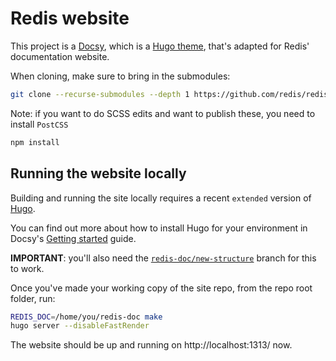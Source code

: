 # Redis website

This project is a [Docsy][], which is a [Hugo theme][], that's adapted for Redis' documentation website.

When cloning, make sure to bring in the submodules:

```bash
git clone --recurse-submodules --depth 1 https://github.com/redis/redis-website.git
```

Note: if you want to do SCSS edits and want to publish these, you need to install `PostCSS`

```bash
npm install
```

## Running the website locally

Building and running the site locally requires a recent `extended` version of [Hugo](https://gohugo.io).

You can find out more about how to install Hugo for your environment in Docsy's
[Getting started](https://www.docsy.dev/docs/getting-started/#prerequisites-and-installation) guide.

**IMPORTANT**: you'll also need the [`redis-doc/new-structure`](https://github.com/redis/redis-doc/tree/new-structure) branch for this to work.

Once you've made your working copy of the site repo, from the repo root folder, run:

```bash
REDIS_DOC=/home/you/redis-doc make
hugo server --disableFastRender
```

The website should be up and running on http://localhost:1313/ now.

[Docsy]: https://github.com/google/docsy
[Hugo theme]: https://gohugo.io/themes/installing-and-using-themes/
